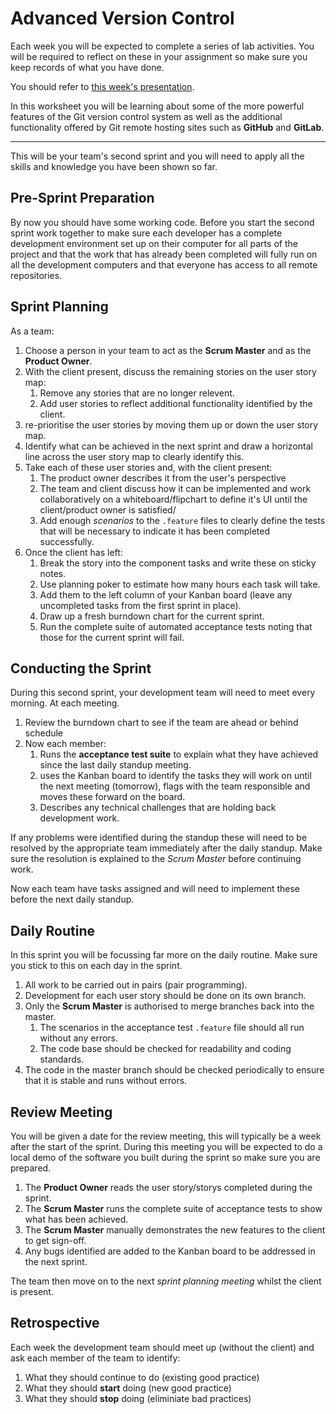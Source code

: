 
# Advanced Version Control

Each week you will be expected to complete a series of lab activities. You will be required to reflect on these in your assignment so make sure you keep records of what you have done.

You should refer to [this week's presentation](https://drive.google.com/open?id=1JmtlJWZy5Y5pFhDoggkLzaCSrbSa3plBh105nZtU2qA).

In this worksheet you will be learning about some of the more powerful features of the Git version control system as well as the additional functionality offered by Git remote hosting sites such as **GitHub** and **GitLab**.

----

This will be your team's second sprint and you will need to apply all the skills and knowledge you have been shown so far.

## Pre-Sprint Preparation

By now you should have some working code. Before you start the second sprint work together to make sure each developer has a complete development environment set up on their computer for all parts of the project and that the work that has already been completed will fully run on all the development computers and that everyone has access to all remote repositories.

## Sprint Planning

As a team:

1. Choose a person in your team to act as the **Scrum Master** and as the **Product Owner**.
2. With the client present, discuss the remaining stories on the user story map:
    1. Remove any stories that are no longer relevent.
    2. Add user stories to reflect additional functionality identified by the client.
3. re-prioritise the user stories by moving them up or down the user story map.
4. Identify what can be achieved in the next sprint and draw a horizontal line across the user story map to clearly identify this.
5. Take each of these user stories and, with the client present:
    1. The product owner describes it from the user's perspective
    2. The team and client discuss how it can be implemented and work collaboratively on a whiteboard/flipchart to define it's UI until the client/product owner is satisfied/
    3. Add enough _scenarios_ to the `.feature` files to clearly define the tests that will be necessary to indicate it has been completed successfully.
6. Once the client has left:
    1. Break the story into the component tasks and write these on sticky notes.
    2. Use planning poker to estimate how many hours each task will take.
    3. Add them to the left column of your Kanban board (leave any uncompleted tasks from the first sprint in place).
    4. Draw up a fresh burndown chart for the current sprint.
    5. Run the complete suite of automated acceptance tests noting that those for the current sprint will fail.

## Conducting the Sprint

During this second sprint, your development team will need to meet every morning. At each meeting.

1. Review the burndown chart to see if the team are ahead or behind schedule
2. Now each member:
    1. Runs the **acceptance test suite** to explain what they have achieved since the last daily standup meeting.
    2. uses the Kanban board to identify the tasks they will work on until the next meeting (tomorrow), flags with the team responsible and moves these forward on the board.
    3. Describes any technical challenges that are holding back development work.

If any problems were identified during the standup these will need to be resolved by the appropriate team immediately after the daily standup. Make sure the resolution is explained to the _Scrum Master_ before continuing work.

Now each team have tasks assigned and will need to implement these before the next daily standup.

## Daily Routine

In this sprint you will be focussing far more on the daily routine. Make sure you stick to this on each day in the sprint.

1. All work to be carried out in pairs (pair programming).
2. Development for each user story should be done on its own branch.
3. Only the **Scrum Master** is authorised to merge branches back into the master.
    1. The scenarios in the acceptance test `.feature` file should all run without any errors.
    2. The code base should be checked for readability and coding standards.
4. The code in the master branch should be checked periodically to ensure that it is stable and runs without errors.

## Review Meeting

You will be given a date for the review meeting, this will typically be a week after the start of the sprint. During this meeting you will be expected to do a local demo of the software you built during the sprint so make sure you are prepared.

1. The **Product Owner** reads the user story/storys completed during the sprint.
2. The **Scrum Master** runs the complete suite of acceptance tests to show what has been achieved.
3. The **Scrum Master** manually demonstrates the new features to the client to get sign-off.
3. Any bugs identified are added to the Kanban board to be addressed in the next sprint.

The team then move on to the next _sprint planning meeting_ whilst the client is present.

## Retrospective

Each week the development team should meet up (without the client) and ask each member of the team to identify:

1. What they should continue to do (existing good practice)
2. What they should **start** doing (new good practice)
2. What they should **stop** doing (eliminiate bad practices)
